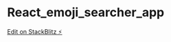 # React_emoji_searcher_app

[Edit on StackBlitz ⚡️](https://stackblitz.com/edit/stackblitz-starters-gnvcrp)